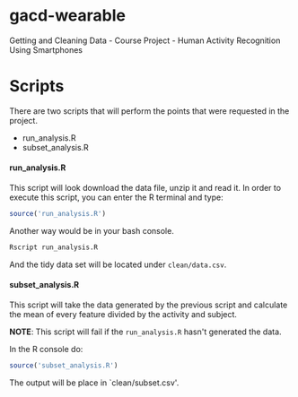 # gacd-wearable
Getting and Cleaning Data - Course Project - Human Activity Recognition Using Smartphones

# Scripts

There are two scripts that will perform the points that were requested in the
project.

- run_analysis.R
- subset_analysis.R

#### run_analysis.R
This script will look download the data file, unzip it and read it. In order to
execute this script, you can enter the R terminal and type:

```R
source('run_analysis.R')
```

Another way would be in your bash console.

```R
Rscript run_analysis.R
```

And the tidy data set will be located under `clean/data.csv`.

#### subset_analysis.R
This script will take the data generated by the previous script and calculate
the mean of every feature divided by the activity and subject.

**NOTE**: This script will fail if the `run_analysis.R` hasn't generated the
data.

In the R console do:
```R
source('subset_analysis.R')
```

The output will be place in `clean/subset.csv'.
